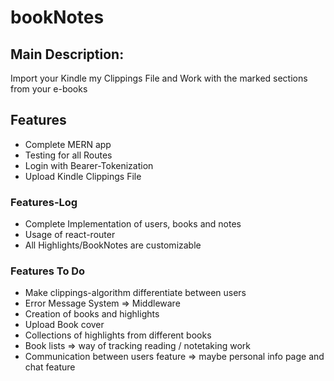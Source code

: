 # bookNotes
## Main Description:
Import your Kindle my Clippings File and Work with the marked sections from your e-books
## Features
- Complete MERN app
- Testing for all Routes
- Login with Bearer-Tokenization
- Upload Kindle Clippings File
### Features-Log
- Complete Implementation of users, books and notes
- Usage of react-router
- All Highlights/BookNotes are customizable
### Features To Do
- Make clippings-algorithm differentiate between users
- Error Message System => Middleware
- Creation of books and highlights
- Upload Book cover
- Collections of highlights from different books
- Book lists => way of tracking reading / notetaking work
- Communication between users feature => maybe personal info page and chat feature